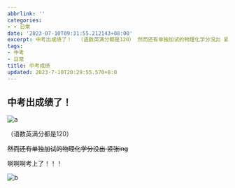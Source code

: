```yaml
---
abbrlink: ''
categories:
- - 日常
date: '2023-07-10T09:31:55.212143+08:00'
excerpt: 中考出成绩了！  （语数英满分都是120） 然而还有单独加试的物理化学分没出 紧张ing 啊啊啊考上了！！！  ...
tags:
- 中考
- 日常
title: 中考成绩
updated: 2023-7-10T20:29:55.570+8:0
---
```

## 中考出成绩了！

![a](https://js.histcat.top/gh/histcat/static@master/rawimg/屏幕截图-2023-07-10-084921.4qzlbn4lzma0.png)

（语数英满分都是120）

~~然而还有单独加试的物理化学分没出 紧张ing~~

啊啊啊考上了！！！

![b](https://js.histcat.top/gh/histcat/static@master/rawimg/a.cil5xp5pegg.jpg)
